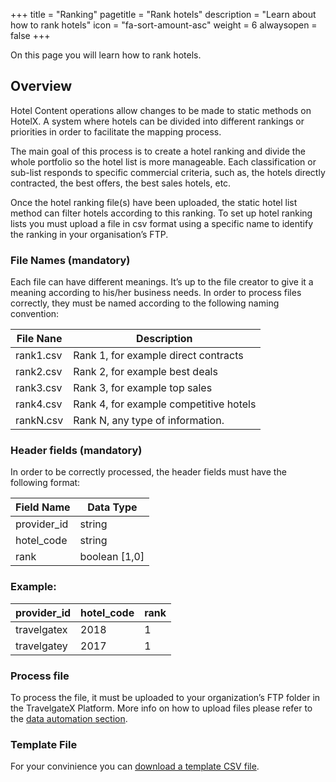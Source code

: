 +++
title = "Ranking"
pagetitle = "Rank hotels"
description = "Learn about how to rank hotels"
icon = "fa-sort-amount-asc"
weight = 6
alwaysopen = false
+++

On this page you will learn how to rank hotels.

## Overview

Hotel Content operations allow changes to be made to static methods on HotelX. A system where hotels can be divided into different rankings or priorities in order to facilitate the mapping process.

The main goal of this process is to create a hotel ranking and divide the whole portfolio so the hotel list is more manageable. Each classification or sub-list responds to specific commercial criteria, such as, the hotels directly contracted, the best offers, the best sales hotels, etc.

Once the hotel ranking file(s) have been uploaded, the static hotel list method can filter hotels according to this ranking. To set up hotel ranking lists you must upload a file in csv format using a specific name to identify the ranking in your organisation’s FTP.

### File Names (mandatory)

Each file can have different meanings. It’s up to the file creator to give it a meaning according to his/her business needs. In order to process files correctly, they must be named according to the following naming convention:

|File Nane| Description|
|---------|------------|
|rank1.csv | Rank 1, for example direct contracts |
|rank2.csv | Rank 2, for example best deals |
|rank3.csv | Rank 3, for example top sales |
|rank4.csv | Rank 4, for example competitive hotels |
|rankN.csv | Rank N, any type of information.|

### Header fields (mandatory)

In order to be correctly processed, the header fields must have the following format:

| Field Name | Data Type |
|-------------|----------|
| provider_id | string |
| hotel_code | string |
| rank | boolean [1,0] |

### Example:

| provider_id | hotel_code |rank |
|-------------|------------|-----|
| travelgatex | 2018 | 1 |
| travelgatey | 2017 | 1 |

### Process file

To process the file, it must be uploaded to your organization’s FTP folder in the TravelgateX Platform. More info on how to upload files please refer to the [data automation section](/travelgatex/data-automation/).

### Template File

For your convinience you can [download a template CSV file](/content/rank1.csv).